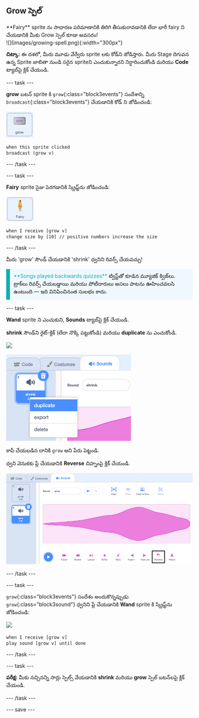 ## Grow స్పెల్

<div style="display: flex; flex-wrap: wrap">
<div style="flex-basis: 200px; flex-grow: 1; margin-right: 15px;">
**Fairy** sprite ను సాధారణ పరిమాణానికి తిరిగి తీసుకురావడానికి లేదా భారీ fairy ని చేయడానికి మీకు Grow స్పెల్ కూడా అవసరం!
</div>
<div>
![](images/growing-spell.png){:width="300px"}
</div>
</div>

**చిట్కా:** ఈ దశలో, మీరు మూడు వేర్వేరు sprite లకు కోడ్‌ని జోడిస్తారు. మీరు Stage దిగువన ఉన్న Sprite జాబితా నుండి సరైన spriteని ఎంచుకున్నారని నిర్ధారించుకోండి మరియు **Code** ట్యాబ్‌పై క్లిక్ చేయండి.

--- task ---

**grow** బటన్ sprite కి `grow`{:class="block3events"} సందేశాన్ని `broadcast`{:class="block3events"} చేయడానికి కోడ్ ని జోడించండి:

![](images/grow-icon.png)

```blocks3
when this sprite clicked
broadcast (grow v)
```

--- /task ---

--- task ---

**Fairy** sprite సైజు పెరగడానికి స్క్రిప్ట్‌ను జోడించండి:

![](images/fairy-icon.png)

```blocks3
when I receive [grow v]
change size by [10] // positive numbers increase the size
```

--- /task ---

మీరు 'grow' సౌండ్ చేయడానికి 'shrink' ధ్వనిని రివర్స్ చేయవచ్చు!

<p style="border-left: solid; border-width:10px; border-color: #0faeb0; background-color: aliceblue; padding: 10px;">
<span style="color: #0faeb0">**Songs played backwards quizzes**</span> ట్విస్ట్‌తో కూడిన మ్యూజిక్ క్విజ్‌లు. ట్రాక్‌లు రివర్స్ చేయబడ్డాయి మరియు పోటీదారులు అసలు పాటను ఊహించవలసి ఉంటుంది — ఇది వినిపించినంత సులభం కాదు. 
</p>

--- task ---

**Wand** sprite ని ఎంచుకుని, **Sounds** ట్యాబ్‌పై క్లిక్ చేయండి.

**shrink** సౌండ్‌ని రైట్-క్లిక్ (లేదా నొక్కి పట్టుకోండి) మరియు **duplicate** ను ఎంచుకోండి.

![](images/wand-icon.png)

![పాప్‌అప్ మెనుతో shrink ధ్వని నకలుని చూపుతోంది.](images/duplicate-sound.png)

కాపీ చేయబడిన దానికి `grow` అని పేరు పెట్టండి.

ధ్వని వెనుకకు ప్లే చేయడానికి **Reverse** చిహ్నంపై క్లిక్ చేయండి.

![రివర్స్ ఐకాన్‌తో grow సౌండ్ హైలైట్ చేయబడింది.](images/reverse-sound.png)

--- /task ---

--- task ---

`grow`{:class="block3events"} సందేశం అందుకొన్నప్పుడు `grow`{:class="block3sound"} ధ్వనిని ప్లే చేయడానికి **Wand** sprite కి స్క్రిప్ట్‌ను జోడించండి:

![](images/wand-icon.png)

```blocks3
when I receive [grow v]
play sound [grow v] until done
```

--- /task ---

--- task ---

**పరీక్ష:** మీకు నచ్చినన్ని సార్లు స్పెల్స్ వేయడానికి **shrink** మరియు **grow** స్పెల్ బటన్‌లపై క్లిక్ చేయండి.

--- /task ---

--- save ---

